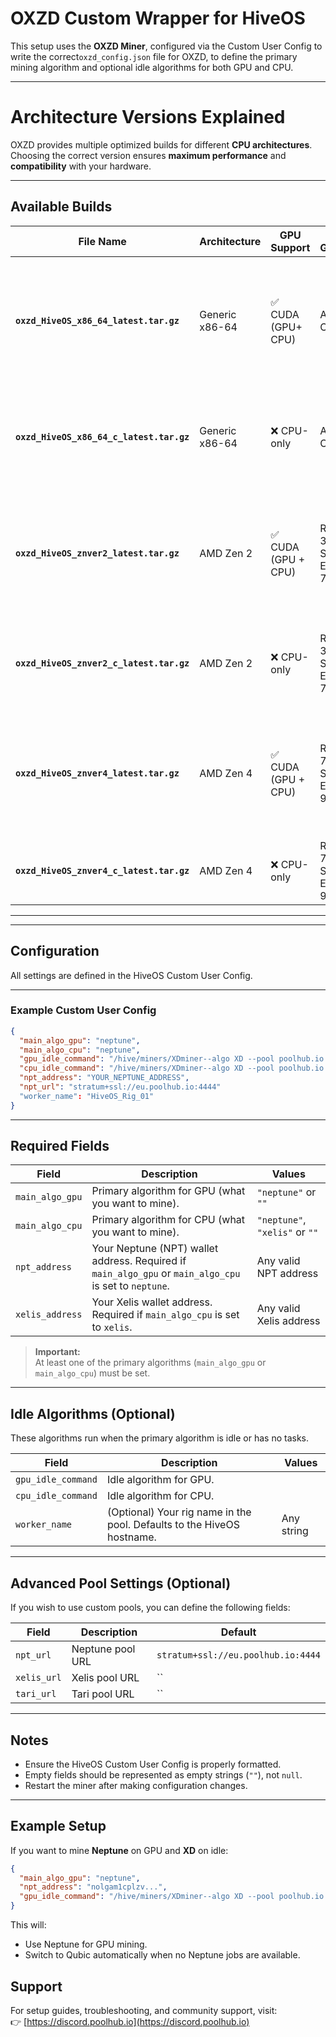 # OXZD Custom Wrapper for HiveOS

This setup uses the **OXZD Miner**, configured via the Custom User Config to write the correct`oxzd_config.json` file for OXZD, to define the primary mining algorithm and optional idle algorithms for both GPU and CPU.

---

# Architecture Versions Explained

OXZD provides multiple optimized builds for different **CPU architectures**.  
Choosing the correct version ensures **maximum performance** and **compatibility** with your hardware.

---

## Available Builds


| File Name | Architecture | GPU Support | CPU Generation | Description | Example CPUs |
|------------|---------------|--------------|----------------|--------------|---------------|
| **`oxzd_HiveOS_x86_64_latest.tar.gz`** | Generic x86-64 | ✅ CUDA (GPU+ CPU) | All 64-bit CPUs | Universal build — compatible with any 64-bit Intel or AMD processor. Recommended if unsure which version to choose. | Intel i5-8600K, AMD FX-8350, Xeon E5-2680 |
| **`oxzd_HiveOS_x86_64_c_latest.tar.gz`** | Generic x86-64 | ❌ CPU-only | All 64-bit CPUs | Same as above but **without CUDA support**. Best for **CPU-only mining rigs** or HiveOS setups without GPUs. | Intel i3-6100, AMD Ryzen 3 1200 |
| **`oxzd_HiveOS_znver2_latest.tar.gz`** | AMD Zen 2 | ✅ CUDA (GPU + CPU) | Ryzen 3000 Series / EPYC 7002 | Optimized for **Ryzen 3000**, **Threadripper 3000**, and **EPYC 7002** CPUs. Includes AVX2 and Zen 2 instruction tuning. | Ryzen 9 3950X, Ryzen 5 3600, EPYC 7702P |
| **`oxzd_HiveOS_znver2_c_latest.tar.gz`** | AMD Zen 2 | ❌ CPU-only | Ryzen 3000 Series / EPYC 7002 | Same as above but **CPU-only** (no CUDA). Smaller file size and lighter build. | Ryzen 7 3700X, Ryzen 9 3900XT |
| **`oxzd_HiveOS_znver4_latest.tar.gz`** | AMD Zen 4 | ✅ CUDA (GPU + CPU) | Ryzen 7000 Series / EPYC 9004 | Optimized for **Ryzen 7000**, **Threadripper 7000**, and **EPYC 9004** CPUs. Includes AVX-512 support and Zen 4 tuning. | Ryzen 9 7950X, Ryzen 7 7800X3D, EPYC 9654 |
| **`oxzd_HiveOS_znver4_c_latest.tar.gz`** | AMD Zen 4 | ❌ CPU-only | Ryzen 7000 Series / EPYC 9004 | CPU-only build — no CUDA. Ideal for mining only on CPU cores. | Ryzen 9 7900, Ryzen 5 7600 |

---

---

## Configuration

All settings are defined in the HiveOS Custom User Config.  

---

### Example Custom User Config

```json
{
  "main_algo_gpu": "neptune",
  "main_algo_cpu": "neptune",
  "gpu_idle_command": "/hive/miners/XDminer--algo XD --pool poolhub.io:3111 --wallet 75LEzrt2vH27WqidfHgNSbhSjw5Ev4AH27MLZ.$(hostname)",
  "cpu_idle_command": "/hive/miners/XDminer--algo XD --pool poolhub.io:3111 --wallet 75LEzrt2vH27WqidfHgNSbhSjw5Ev4AH27MLZ.$(hostname)",
  "npt_address": "YOUR_NEPTUNE_ADDRESS",
  "npt_url": "stratum+ssl://eu.poolhub.io:4444"
  "worker_name": "HiveOS_Rig_01"
}
```

---

## Required Fields

| Field | Description | Values |
|-------|--------------|--------|
| `main_algo_gpu` | Primary algorithm for GPU (what you want to mine). | `"neptune"` or `""` |
| `main_algo_cpu` | Primary algorithm for CPU (what you want to mine). | `"neptune"`, `"xelis"` or `""` |
| `npt_address` | Your Neptune (NPT) wallet address. Required if `main_algo_gpu` or `main_algo_cpu` is set to `neptune`. | Any valid NPT address |
| `xelis_address` | Your Xelis wallet address. Required if `main_algo_cpu` is set to `xelis`. | Any valid Xelis address |

> **Important:**  
> At least one of the primary algorithms (`main_algo_gpu` or `main_algo_cpu`) must be set.

---

## Idle Algorithms (Optional)

These algorithms run when the primary algorithm is idle or has no tasks.

| Field | Description | Values |
|--------|--------------|--------|
| `gpu_idle_command` | Idle algorithm for GPU. | 
| `cpu_idle_command` | Idle algorithm for CPU. | 
| `worker_name` | (Optional) Your rig name in the pool. Defaults to the HiveOS hostname. | Any string |

---

## Advanced Pool Settings (Optional)

If you wish to use custom pools, you can define the following fields:

| Field | Description | Default |
|--------|--------------|----------|
| `npt_url` | Neptune pool URL | `stratum+ssl://eu.poolhub.io:4444` |
| `xelis_url` | Xelis pool URL | `` |
| `tari_url` | Tari pool URL | `` |

---

## Notes

- Ensure the HiveOS Custom User Config is properly formatted.
- Empty fields should be represented as empty strings (`""`), not `null`.
- Restart the miner after making configuration changes.

---

## Example Setup

If you want to mine **Neptune** on GPU and **XD** on idle:

```json
{
  "main_algo_gpu": "neptune",
  "npt_address": "nolgam1cplzv...",
  "gpu_idle_command": "/hive/miners/XDminer--algo XD --pool poolhub.io:3111 --wallet 75LEzrt2vH27WqidfHgNSbhSjw5Ev4AH27MLZ.$(hostname)",
}
```

This will:
- Use Neptune for GPU mining.
- Switch to Qubic automatically when no Neptune jobs are available.


## Support

For setup guides, troubleshooting, and community support, visit:  
👉 [https://discord.poolhub.io](https://discord.poolhub.io)

